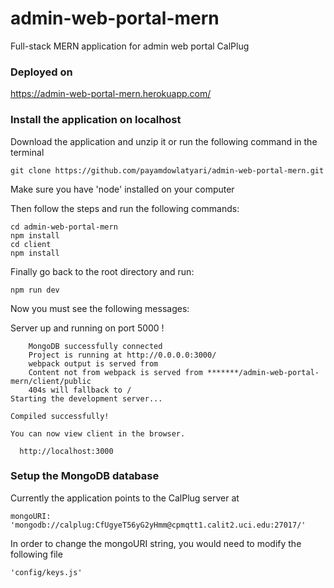 # admin-web-portal-mern

Full-stack MERN application for admin web portal CalPlug

### Deployed on

https://admin-web-portal-mern.herokuapp.com/

### Install the application on localhost

Download the application and unzip it or run the following command in the terminal

    git clone https://github.com/payamdowlatyari/admin-web-portal-mern.git

Make sure you have 'node' installed on your computer

Then follow the steps
and
run the following commands:

    cd admin-web-portal-mern 
    npm install
    cd client 
    npm install

Finally go back to the root directory
and run:

    npm run dev

Now you must see the following messages: 

Server up and running on port 5000 !

        MongoDB successfully connected
        Project is running at http://0.0.0.0:3000/
        webpack output is served from 
        Content not from webpack is served from *******/admin-web-portal-mern/client/public
        404s will fallback to /
    Starting the development server...

    Compiled successfully!
    
    You can now view client in the browser.

      http://localhost:3000


### Setup the MongoDB database

Currently the application points to the CalPlug server at 

    mongoURI: 'mongodb://calplug:CfUgyeT56yG2yHmm@cpmqtt1.calit2.uci.edu:27017/'

In order to change the mongoURI string, you would need to modify the following file

    'config/keys.js'

